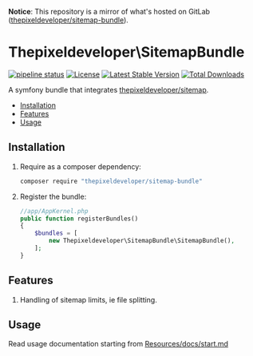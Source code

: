 **Notice**: This repository is a mirror of what's hosted on GitLab ([thepixeldeveloper/sitemap-bundle](https://gitlab.com/thepixeldeveloper/sitemap-bundle/)).

# Thepixeldeveloper\SitemapBundle

[![pipeline status](https://gitlab.com/thepixeldeveloper/sitemap-bundle/badges/master/pipeline.svg)](https://gitlab.com/thepixeldeveloper/sitemap-bundle/commits/master)
[![License](https://poser.pugx.org/thepixeldeveloper/sitemap-bundle/license)](https://packagist.org/packages/thepixeldeveloper/sitemap-bundle)
[![Latest Stable Version](https://poser.pugx.org/thepixeldeveloper/sitemap-bundle/v/stable)](https://packagist.org/packages/thepixeldeveloper/sitemap-bundle)
[![Total Downloads](https://poser.pugx.org/thepixeldeveloper/sitemap-bundle/downloads)](https://packagist.org/packages/thepixeldeveloper/sitemap-bundle)

A symfony bundle that integrates [thepixeldeveloper/sitemap](https://gitlab.com/thepixeldeveloper/sitemap-bundle/).

* [Installation](#installation)
* [Features](#features)
* [Usage](#usage)

## Installation

1. Require as a composer dependency:

    ``` bash
    composer require "thepixeldeveloper/sitemap-bundle"
    ```


2. Register the bundle:

    ``` php
    //app/AppKernel.php
    public function registerBundles()
    {
        $bundles = [
            new Thepixeldeveloper\SitemapBundle\SitemapBundle(),
        ];
    }
    ```

## Features

1. Handling of sitemap limits, ie file splitting.

## Usage

Read usage documentation starting from [Resources/docs/start.md](tree/master/src/Resources/docs/start.md)
